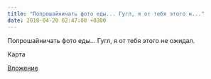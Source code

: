 ```yaml
---
title: "Попрошайничать фото еды... Гугл, я от тебя этого н..."
date: 2018-04-20 02:47:00 +0300
---
```


Попрошайничать фото еды... Гугл, я от тебя этого не ожидал.

Карта

[Вложение](https://vk.com/photo41076938_456243315)
